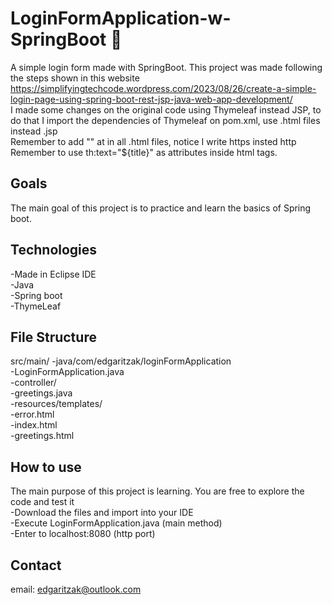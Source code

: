 # LoginFormApplication-w-SpringBoot 🍃
A simple login form made with SpringBoot. This project was made following the steps shown in this website https://simplifyingtechcode.wordpress.com/2023/08/26/create-a-simple-login-page-using-spring-boot-rest-jsp-java-web-app-development/ </br> I made some changes on the original code using Thymeleaf instead JSP, to do that I import the dependencies of Thymeleaf on pom.xml, use .html files instead .jsp 
</br> Remember to add "<html xmlns:th="https://www.thymeleaf.org">" at in all .html files, notice I write https insted http
</br> Remember to use th:text="${title}" as attributes inside html tags.


## Goals
The main goal of this project is to practice and learn the basics of Spring boot.

## Technologies
-Made in Eclipse IDE</br>
  -Java</br>
  -Spring boot</br>
  -ThymeLeaf

## File Structure
src/main/
    -java/com/edgaritzak/loginFormApplication</br>
        -LoginFormApplication.java</br>
        -controller/</br>
            -greetings.java</br>
    -resources/templates/</br>
        -error.html</br>
        -index.html</br>
        -greetings.html

## How to use
The main purpose of this project is learning. You are free to explore the code and test it</br>
  -Download the files and import into your IDE</br>
  -Execute LoginFormApplication.java (main method)</br>
  -Enter to localhost:8080 (http port)

## Contact
email: edgaritzak@outlook.com
